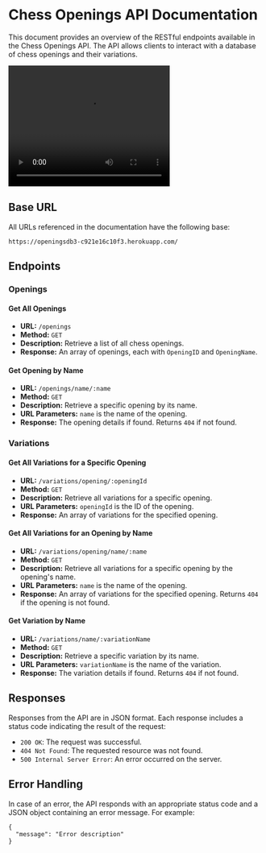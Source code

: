 # Chess Openings API Documentation

This document provides an overview of the RESTful endpoints available in the Chess Openings API. The API allows clients to interact with a database of chess openings and their variations.

<video width="320" height="240" controls>
  <source src="apitest - Trim.mp4" type="video/mp4">
</video>

## Base URL

All URLs referenced in the documentation have the following base:

```https://openingsdb3-c921e16c10f3.herokuapp.com/```

## Endpoints

### Openings

#### Get All Openings

- **URL:** `/openings`
- **Method:** `GET`
- **Description:** Retrieve a list of all chess openings.
- **Response:** An array of openings, each with `OpeningID` and `OpeningName`.

#### Get Opening by Name

- **URL:** `/openings/name/:name`
- **Method:** `GET`
- **Description:** Retrieve a specific opening by its name.
- **URL Parameters:** `name` is the name of the opening.
- **Response:** The opening details if found. Returns `404` if not found.

### Variations

#### Get All Variations for a Specific Opening

- **URL:** `/variations/opening/:openingId`
- **Method:** `GET`
- **Description:** Retrieve all variations for a specific opening.
- **URL Parameters:** `openingId` is the ID of the opening.
- **Response:** An array of variations for the specified opening.

#### Get All Variations for an Opening by Name

- **URL:** `/variations/opening/name/:name`
- **Method:** `GET`
- **Description:** Retrieve all variations for a specific opening by the opening's name.
- **URL Parameters:** `name` is the name of the opening.
- **Response:** An array of variations for the specified opening. Returns `404` if the opening is not found.

#### Get Variation by Name

- **URL:** `/variations/name/:variationName`
- **Method:** `GET`
- **Description:** Retrieve a specific variation by its name.
- **URL Parameters:** `variationName` is the name of the variation.
- **Response:** The variation details if found. Returns `404` if not found.

## Responses

Responses from the API are in JSON format. Each response includes a status code indicating the result of the request:

- `200 OK`: The request was successful.
- `404 Not Found`: The requested resource was not found.
- `500 Internal Server Error`: An error occurred on the server.

## Error Handling

In case of an error, the API responds with an appropriate status code and a JSON object containing an error message. For example:
```
{
  "message": "Error description"
}
```
